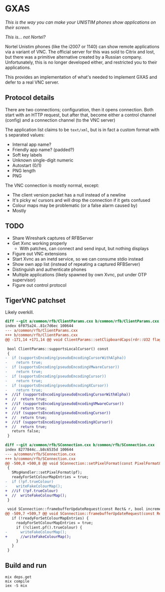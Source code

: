 # GXAS

*This is the way you can make your UNISTIM phones show applications on their screen.*

*This is... not Nortel?*

Nortel Unistim phones (like the i2007 or 1140) can show remote applications via
a variant of VNC. The official server for this was sold to Citrix and lost, but
there was a primitive alternative created by a Russian company. Unfortunately,
this is no longer developed either, and restricted you to their applications.

This provides an implementation of what's needed to implement GXAS and defer
to a real VNC server.

## Protocol details

There are two connections; configuration, then it opens connection. Both start
with an HTTP request, but after that, become either a control channel (config)
and a connection channel (to the VNC server)

The application list claims to be `text/xml`, but is in fact a custom format
with `$` separated values:

* Internal app name?
* Friendly app name? (padded?)
* Soft key labels
* Unknown single-digit numeric
* Autostart (0/1)
* PNG length
* PNG

The VNC connection is mostly normal, except:

* The client version packet has a null instead of a newline
* It's picky w/ cursors and will drop the connection if it gets confused
* Colour maps may be problematic (or a false alarm caused by)
* Mostly 

## TODO

* Share Wireshark captures of RFBServer
* Get Xvnc working properly
  * With patches, can connect and send input, but nothing displays
* Figure out VNC extensions
* Start Xvnc as an inetd service, so we can consume stdio instead
* Show own app list (instead of repeating a captured RFBServer)
* Distinguish and authenticate phones
* Multiple applications (likely spawned by own Xvnc, put under OTP supervisor)
* Figure out control protocol

## TigerVNC patchset

Likely overkill.

```diff
diff --git a/common/rfb/ClientParams.cxx b/common/rfb/ClientParams.cxx
index 6f075a24..81c7d6ec 100644
--- a/common/rfb/ClientParams.cxx
+++ b/common/rfb/ClientParams.cxx
@@ -171,14 +171,14 @@ void ClientParams::setClipboardCaps(rdr::U32 flags, const rdr::U32* lengths)
 
 bool ClientParams::supportsLocalCursor() const
 {
-  if (supportsEncoding(pseudoEncodingCursorWithAlpha))
-    return true;
-  if (supportsEncoding(pseudoEncodingVMwareCursor))
-    return true;
-  if (supportsEncoding(pseudoEncodingCursor))
-    return true;
-  if (supportsEncoding(pseudoEncodingXCursor))
-    return true;
+  //if (supportsEncoding(pseudoEncodingCursorWithAlpha))
+  //  return true;
+  //if (supportsEncoding(pseudoEncodingVMwareCursor))
+  //  return true;
+  //if (supportsEncoding(pseudoEncodingCursor))
+  //  return true;
+  //if (supportsEncoding(pseudoEncodingXCursor))
+  //  return true;
   return false;
 }
 
diff --git a/common/rfb/SConnection.cxx b/common/rfb/SConnection.cxx
index 8277844c..b8c6535d 100644
--- a/common/rfb/SConnection.cxx
+++ b/common/rfb/SConnection.cxx
@@ -500,8 +500,8 @@ void SConnection::setPixelFormat(const PixelFormat& pf)
 {
   SMsgHandler::setPixelFormat(pf);
   readyForSetColourMapEntries = true;
-  if (!pf.trueColour)
-    writeFakeColourMap();
+  //if (!pf.trueColour)
+  //  writeFakeColourMap();
 }
 
 void SConnection::framebufferUpdateRequest(const Rect& r, bool incremental)
@@ -509,7 +509,7 @@ void SConnection::framebufferUpdateRequest(const Rect& r, bool incremental)
   if (!readyForSetColourMapEntries) {
     readyForSetColourMapEntries = true;
     if (!client.pf().trueColour) {
-      writeFakeColourMap();
+      //writeFakeColourMap();
     }
   }
 }
```

## Build and run

```shell
mix deps.get
mix compile
iex -S mix
```
